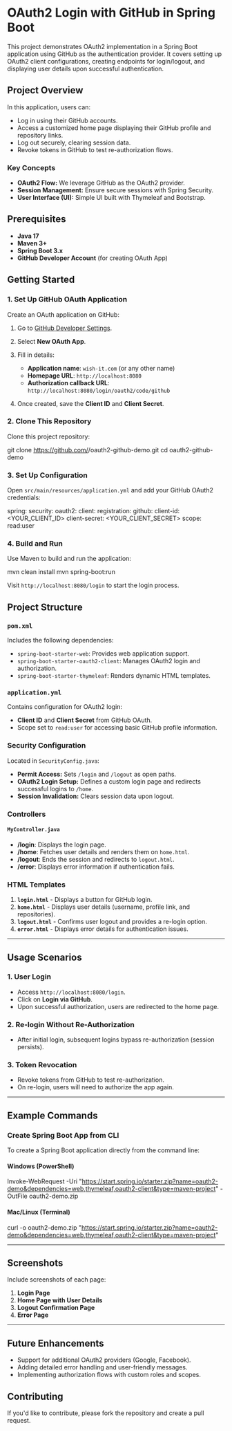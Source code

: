 # OAuth2 Login with GitHub in Spring Boot

This project demonstrates OAuth2 implementation in a Spring Boot application using GitHub as the authentication provider. It covers setting up OAuth2 client configurations, creating endpoints for login/logout, and displaying user details upon successful authentication. 

## Project Overview

In this application, users can:
- Log in using their GitHub accounts.
- Access a customized home page displaying their GitHub profile and repository links.
- Log out securely, clearing session data.
- Revoke tokens in GitHub to test re-authorization flows.

### Key Concepts

- **OAuth2 Flow:** We leverage GitHub as the OAuth2 provider.
- **Session Management:** Ensure secure sessions with Spring Security.
- **User Interface (UI):** Simple UI built with Thymeleaf and Bootstrap.

## Prerequisites

- **Java 17**
- **Maven 3+**
- **Spring Boot 3.x**
- **GitHub Developer Account** (for creating OAuth App)

## Getting Started

### 1. Set Up GitHub OAuth Application

Create an OAuth application on GitHub:

1. Go to [GitHub Developer Settings](https://github.com/settings/developers).
2. Select **New OAuth App**.
3. Fill in details:
   - **Application name**: `wish-it.com` (or any other name)
   - **Homepage URL**: `http://localhost:8080`
   - **Authorization callback URL**: `http://localhost:8080/login/oauth2/code/github`

4. Once created, save the **Client ID** and **Client Secret**. 

### 2. Clone This Repository

Clone this project repository:

git clone https://github.com/<username>/oauth2-github-demo.git
cd oauth2-github-demo

### 3. Set Up Configuration

Open `src/main/resources/application.yml` and add your GitHub OAuth2 credentials:

spring:
  security:
    oauth2:
      client:
        registration:
          github:
            client-id: <YOUR_CLIENT_ID>
            client-secret: <YOUR_CLIENT_SECRET>
            scope: read:user

### 4. Build and Run

Use Maven to build and run the application:

mvn clean install
mvn spring-boot:run

Visit `http://localhost:8080/login` to start the login process.

## Project Structure

### `pom.xml`

Includes the following dependencies:

- `spring-boot-starter-web`: Provides web application support.
- `spring-boot-starter-oauth2-client`: Manages OAuth2 login and authorization.
- `spring-boot-starter-thymeleaf`: Renders dynamic HTML templates.
  
### `application.yml`

Contains configuration for OAuth2 login:

- **Client ID** and **Client Secret** from GitHub OAuth.
- Scope set to `read:user` for accessing basic GitHub profile information.

### Security Configuration

Located in `SecurityConfig.java`:

- **Permit Access:** Sets `/login` and `/logout` as open paths.
- **OAuth2 Login Setup:** Defines a custom login page and redirects successful logins to `/home`.
- **Session Invalidation:** Clears session data upon logout.

### Controllers

#### `MyController.java`

- **/login**: Displays the login page.
- **/home**: Fetches user details and renders them on `home.html`.
- **/logout**: Ends the session and redirects to `logout.html`.
- **/error**: Displays error information if authentication fails.

### HTML Templates

1. **`login.html`** - Displays a button for GitHub login.
2. **`home.html`** - Displays user details (username, profile link, and repositories).
3. **`logout.html`** - Confirms user logout and provides a re-login option.
4. **`error.html`** - Displays error details for authentication issues.

---

## Usage Scenarios

### 1. User Login

- Access `http://localhost:8080/login`.
- Click on **Login via GitHub**.
- Upon successful authorization, users are redirected to the home page.

### 2. Re-login Without Re-Authorization

- After initial login, subsequent logins bypass re-authorization (session persists).
  
### 3. Token Revocation

- Revoke tokens from GitHub to test re-authorization.
- On re-login, users will need to authorize the app again.

---

## Example Commands

### Create Spring Boot App from CLI

To create a Spring Boot application directly from the command line:

#### Windows (PowerShell)

Invoke-WebRequest -Uri "https://start.spring.io/starter.zip?name=oauth2-demo&dependencies=web,thymeleaf,oauth2-client&type=maven-project" -OutFile oauth2-demo.zip

#### Mac/Linux (Terminal)

curl -o oauth2-demo.zip "https://start.spring.io/starter.zip?name=oauth2-demo&dependencies=web,thymeleaf,oauth2-client&type=maven-project"

---

## Screenshots

Include screenshots of each page:
1. **Login Page**
2. **Home Page with User Details**
3. **Logout Confirmation Page**
4. **Error Page**

---

## Future Enhancements

- Support for additional OAuth2 providers (Google, Facebook).
- Adding detailed error handling and user-friendly messages.
- Implementing authorization flows with custom roles and scopes.

## Contributing

If you'd like to contribute, please fork the repository and create a pull request. 
